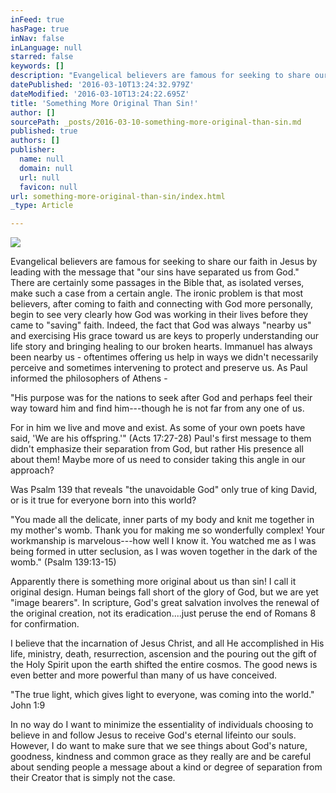 ```yaml
---
inFeed: true
hasPage: true
inNav: false
inLanguage: null
starred: false
keywords: []
description: "Evangelical believers are famous for seeking to share our faith in Jesus by leading with the message that \"our sins have separated us from God.\" There are certainly some passages in the Bible that, as isolated verses, make such a case from a certain angle. The ironic problem is that most believers, after coming to faith and connecting with God more personally, begin to see very clearly how God was working in their lives before they came to \"saving\" faith. Indeed, the fact that God was always \"nearby us\" and exercising His grace toward us are keys to properly understanding our life story and bringing healing to our broken hearts. Immanuel has always been nearby us - oftentimes offering us help in ways we didn't necessarily perceive and sometimes intervening to protect and preserve us. As Paul informed the philosophers of Athens -"
datePublished: '2016-03-10T13:24:32.979Z'
dateModified: '2016-03-10T13:24:22.695Z'
title: 'Something More Original Than Sin!'
author: []
sourcePath: _posts/2016-03-10-something-more-original-than-sin.md
published: true
authors: []
publisher:
  name: null
  domain: null
  url: null
  favicon: null
url: something-more-original-than-sin/index.html
_type: Article

---
```

![](https://the-grid-user-content.s3-us-west-2.amazonaws.com/3351d39a-2d40-48e9-b909-644c8c91b455.png)

Evangelical believers are famous for seeking to share our faith in Jesus by leading with the message that "our sins have separated us from God." There are certainly some passages in the Bible that, as isolated verses, make such a case from a certain angle. The ironic problem is that most believers, after coming to faith and connecting with God more personally, begin to see very clearly how God was working in their lives before they came to "saving" faith. Indeed, the fact that God was always "nearby us" and exercising His grace toward us are keys to properly understanding our life story and bringing healing to our broken hearts. Immanuel has always been nearby us - oftentimes offering us help in ways we didn't necessarily perceive and sometimes intervening to protect and preserve us. As Paul informed the philosophers of Athens -

"His purpose was for the nations to seek after God and perhaps feel their way toward him and find him---though he is not far from any one of us.

For in him we live and move and exist. As some of your own poets have said, 'We are his offspring.'" (Acts 17:27-28) Paul's first message to them didn't emphasize their separation from God, but rather His presence all about them! Maybe more of us need to consider taking this angle in our approach?

Was Psalm 139 that reveals "the unavoidable God" only true of king David, or is it true for everyone born into this world?

"You made all the delicate, inner parts of my body and knit me together in my mother's womb. Thank you for making me so wonderfully complex! Your workmanship is marvelous---how well I know it. You watched me as I was being formed in utter seclusion, as I was woven together in the dark of the womb." (Psalm 139:13-15)

Apparently there is something more original about us than sin! I call it original design. Human beings fall short of the glory of God, but we are yet "image bearers". In scripture, God's great salvation involves the renewal of the original creation, not its eradication....just peruse the end of Romans 8 for confirmation.

I believe that the incarnation of Jesus Christ, and all He accomplished in His life, ministry, death, resurrection, ascension and the pouring out the gift of the Holy Spirit upon the earth shifted the entire cosmos. The good news is even better and more powerful than many of us have conceived.

"The true light, which gives light to everyone, was coming into the world." John 1:9

In no way do I want to minimize the essentiality of individuals choosing to believe in and follow Jesus to receive God's eternal lifeinto our souls. However, I do want to make sure that we see things about God's nature, goodness, kindness and common grace as they really are and be careful about sending people a message about a kind or degree of separation from their Creator that is simply not the case.